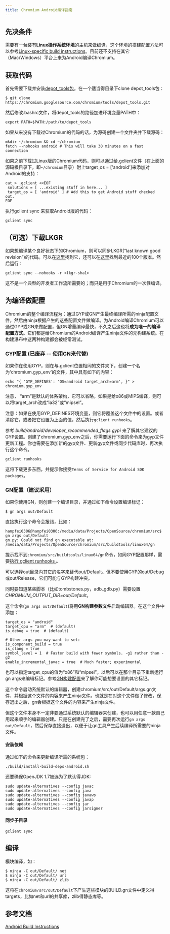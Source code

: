```yaml
---
title: Chromium Android编译指南
---
```


## 先决条件
需要有一台装有**Linux操作系统环境**的主机来做编译，这个环境的搭建配置方法可以参考[Linux-specific build instructions](https://chromium.googlesource.com/chromium/src/+/master/docs/linux_build_instructions.md)。目前还不支持在其它（Mac/Windows）平台上来为Android编译Chromium。

<!--more-->

## 获取代码
首先需要下载并安装[depot_tools包](https://commondatastorage.googleapis.com/chrome-infra-docs/flat/depot_tools/docs/html/depot_tools_tutorial.html#_setting_up)。在一个适当得目录下clone depot_tools包：
```
$ git clone https://chromium.googlesource.com/chromium/tools/depot_tools.git
```
然后修改.bashrc文件，将depot_tools的路径加进环境变量PATH中：
```
export PATH=$PATH:/path/to/depot_tools
```
如果从来没有下载过Chromium的代码的话，为源码创建一个文件夹并下载源码：
```
mkdir ~/chromium && cd ~/chromium
fetch --nohooks android # This will take 30 minutes on a fast connection
```
如果之前下载过Linux版的Chromium代码，则可以通过给.gclient文件（在上面的源码根目录下，即`~/chromium`目录）附上target_os = ['android']来添加对Android的支持：
```
cat > .gclient <<EOF
 solutions = [ ...existing stuff in here... ]
 target_os = [ 'android' ] # Add this to get Android stuff checked out.
EOF
```
执行gclient sync 来获取Android版的代码：
```
gclient sync
```
## （可选）下载LKGR
如果想编译某个良好状态下的Chromium，则可以同步LKGR(“last known good revision”)的代码。可以在[这里](http://chromium-status.appspot.com/lkgr)找到它，还可以在[这里](http://chromium-status.appspot.com/revisions)找到最近的100个版本。然后运行：
```
gclient sync --nohooks -r <lkgr-sha1>
```
这不是一个典型的开发者工作流所需要的；而只是用于Chromium的一次性编译。
## 为编译做配置
Chromium的整个编译流程为：通过GYP或GN产生最终编译所需的ninja配置文件，然后由ninja根据产生的这些配置文件做编译。为Android编译Chromium可以通过GYP或GN来做配置，但GN增量编译最快，不久之后这也将**成为唯一的编译配置方式**。它们都是给Chromium的Android编译产生ninja文件的元构建系统。在构建瀑布中这两种构建都会被经常测试。
### GYP配置 (已废弃 -- 使用GN来代替)
如果你在使用GYP，则在与.gclient位置相同的文件夹下，创建一个名为‘chromium.gyp_env’的文件，其中具有如下的内容：

```
echo "{ 'GYP_DEFINES': 'OS=android target_arch=arm', }" > chromium.gyp_env
```

注意， “arm”是默认的体系架构，它可以省略。如果是给x86或MIPS编译，则可以将target_arch改成“ia32”或“mipsel”。

注意：如果在使用GYP_DEFINES环境变量，则它将覆盖这个文件中的设置。或者清除它，或者把它设置为上面的值，然后执行`gclient runhooks`。

参考 *build/android/developer_recommended_flags.gypi* 来了解其它建议的GYP设置。创建了chromium.gyp_env之后，你需要运行下面的命令来为gyp文件更新工程。你也需要在添加新的gyp文件、更新gyp文件或同步代码库时，再次执行这个命令。
```
gclient runhooks
```
这将下载更多东西，并提示你接受`Terms of Service for Android SDK packages`。

### GN配置（建议采用）

如果你使用GN，则创建一个编译目录，并通过如下命令设置编译标记：
```
$ gn args out/Default
```
直接执行这个命令会报错，比如：
```
hanpfei0306@hanpfei0306:/media/data/Projects/OpenSource/chromium/src$ gn args out/Default
gn.py: Could not find gn executable at: /media/data/Projects/OpenSource/chromium/src/buildtools/linux64/gn
```
提示找不到`chromium/src/buildtools/linux64/gn`命令，如同GYP配置那样，需要[执行 gclient runhooks ](https://groups.google.com/a/chromium.org/forum/#!topic/chromium-dev/ybtMSTN4yHg)。

可以选择out目录内其它的名字来替代out/Default。但不要使用GYP的out/Debug或out/Release，它们可能与GYP构建冲突。

同时要知道某些脚本（比如tombstones.py，adb_gdb.py）需要设置*CHROMIUM_OUTPUT_DIR=out/Default*。

这个命令(`gn args out/Default`)将用**GN构建参数文件**启动编辑器。在这个文件中添加：
```
target_os = "android"
target_cpu = "arm"  # (default)
is_debug = true  # (default)

# Other args you may want to set:
is_component_build = true
is_clang = true
symbol_level = 1  # Faster build with fewer symbols. -g1 rather than -g2
enable_incremental_javac = true  # Much faster; experimental
```
也可以指定target_cpu的值为“x86”和“mipsel”。以后可以在那个目录下重新运行gn args来编辑标记。参考[GN构建配置](https://www.chromium.org/developers/gn-build-configuration)来了解你可能想要设置的其它标记。

这个命令启动系统默认的编辑器，创建chromium/src/out/Default/args.gn文件，并根据这个文件的内容来产生ninja文件。也就是在对这个文件做了修改，保存退出之后，gn会根据这个文件的内容来产生ninja文件。

但这个文件本身不一定非要通过系统默认的编辑器来创建，也可以用任意一款自己用起来顺手的编辑器创建。只是在创建完了之后，需要再次运行`gn args out/Default`，然后保存直接退出，以便于让gn工具产生后续编译所需要的ninja文件。

#### 安装依赖
通过如下的命令来更新编译所需的系统包：
```
./build/install-build-deps-android.sh
```

还要确保OpenJDK 1.7被选为了默认得JDK:
```
sudo update-alternatives --config javac
sudo update-alternatives --config java
sudo update-alternatives --config javaws
sudo update-alternatives --config javap
sudo update-alternatives --config jar
sudo update-alternatives --config jarsigner
```
#### 同步子目录
```
gclient sync
```
## 编译
模块编译，如：
```
$ ninja -C out/Default/ net
$ ninja -C out/Default/ url
$ ninja -C out/Default/ zlib
```
这将在`chromium/src/out/Default`下产生这些模块的BUILD.gn文件中定义得targets，比如net和url的共享库，zlib得静态库等。

## 参考文档
[Android Build Instructions](https://chromium.googlesource.com/chromium/src/+/master/docs/android_build_instructions.md)
